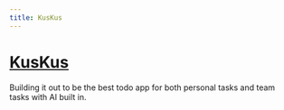 ```yaml
---
title: KusKus
---
```


# [KusKus](https://kuskus.app)

Building it out to be the best todo app for both personal tasks and team tasks with AI built in.
